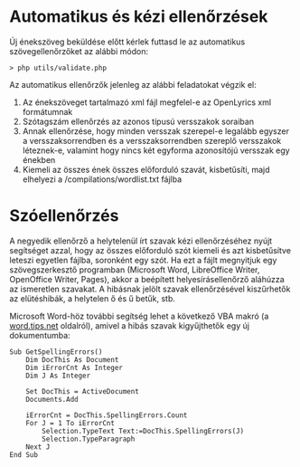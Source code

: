 
# Automatikus és kézi ellenőrzések
Új énekszöveg beküldése előtt kérlek futtasd le az automatikus szövegellenőrzőket az alábbi módon:
```
> php utils/validate.php
```
Az automatikus ellenőrzők jelenleg az alábbi feladatokat végzik el:
1. Az énekszöveget tartalmazó xml fájl megfelel-e az OpenLyrics xml formátumnak
2. Szótagszám ellenőrzés az azonos típusú versszakok soraiban
3. Annak ellenőrzése, hogy minden versszak szerepel-e legalább egyszer a versszaksorrendben és a versszaksorrendben szereplő versszakok léteznek-e, valamint hogy nincs két egyforma azonosítójú versszak egy énekben
4. Kiemeli az összes ének összes előforduló szavát, kisbetűsíti, majd elhelyezi a /compilations/wordlist.txt fájlba

# Szóellenőrzés
A negyedik ellenőrző a helytelenül írt szavak kézi ellenőrzéséhez nyújt segítséget azzal, hogy az összes előforduló
szót kiemeli és azt kisbetűsítve leteszi egyetlen fájlba, soronként egy szót. Ha ezt a fájlt megnyitjuk egy szövegszerkesztő programban (Microsoft Word, LibreOffice Writer, OpenOffice Writer, Pages), akkor a beépített helyesírásellenőrző aláhúzza az ismeretlen szavakat. A hibásnak jelölt szavak ellenőrzésével kiszűrhetők az elütéshibák, a helytelen ő és ű betűk, stb.

Microsoft Word-höz további segítség lehet a következő VBA makró (a [word.tips.net](https://word.tips.net/T001465_Pulling_Out_Spelling_Errors.html) oldalról), amivel a hibás szavak kigyűjthetők egy új dokumentumba:
```
Sub GetSpellingErrors()
    Dim DocThis As Document
    Dim iErrorCnt As Integer
    Dim J As Integer

    Set DocThis = ActiveDocument
    Documents.Add

    iErrorCnt = DocThis.SpellingErrors.Count
    For J = 1 To iErrorCnt
        Selection.TypeText Text:=DocThis.SpellingErrors(J)
        Selection.TypeParagraph
    Next J
End Sub
```
